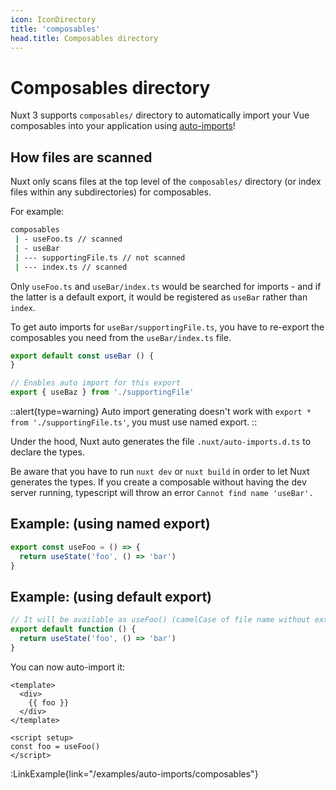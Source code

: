 ```yaml
---
icon: IconDirectory
title: 'composables'
head.title: Composables directory
---
```


# Composables directory

Nuxt 3 supports `composables/` directory to automatically import your Vue composables into your application using [auto-imports](/guide/concepts/auto-imports)!

## How files are scanned

Nuxt only scans files at the top level of the `composables/` directory (or index files within any subdirectories) for composables.

For example:

```bash
composables
 | - useFoo.ts // scanned
 | - useBar
 | --- supportingFile.ts // not scanned
 | --- index.ts // scanned
```

Only `useFoo.ts` and `useBar/index.ts` would be searched for imports - and if the latter is a default export, it would be registered as `useBar` rather than `index`.

To get auto imports for `useBar/supportingFile.ts`, you have to re-export the composables you need from the `useBar/index.ts` file.

```js [composables/useBar/index.ts]
export default const useBar () {
}

// Enables auto import for this export
export { useBaz } from './supportingFile'
```

::alert{type=warning}
Auto import generating doesn't work with `export * from './supportingFile.ts'`, you must use named export.
::

Under the hood, Nuxt auto generates the file `.nuxt/auto-imports.d.ts` to declare the types.

Be aware that you have to run `nuxt dev` or `nuxt build` in order to let Nuxt generates the types. If you create a composable without having the dev server running, typescript will throw an error `Cannot find name 'useBar'.`

## Example: (using named export)

```js [composables/useFoo.ts]
export const useFoo = () => {
  return useState('foo', () => 'bar')
}
```

## Example: (using default export)

```js [composables/use-foo.ts or composables/useFoo.ts]
// It will be available as useFoo() (camelCase of file name without extension)
export default function () {
  return useState('foo', () => 'bar')
}
```

You can now auto-import it:

```vue [app.vue]
<template>
  <div>
    {{ foo }}
  </div>
</template>

<script setup>
const foo = useFoo()
</script>
```

:LinkExample{link="/examples/auto-imports/composables"}

